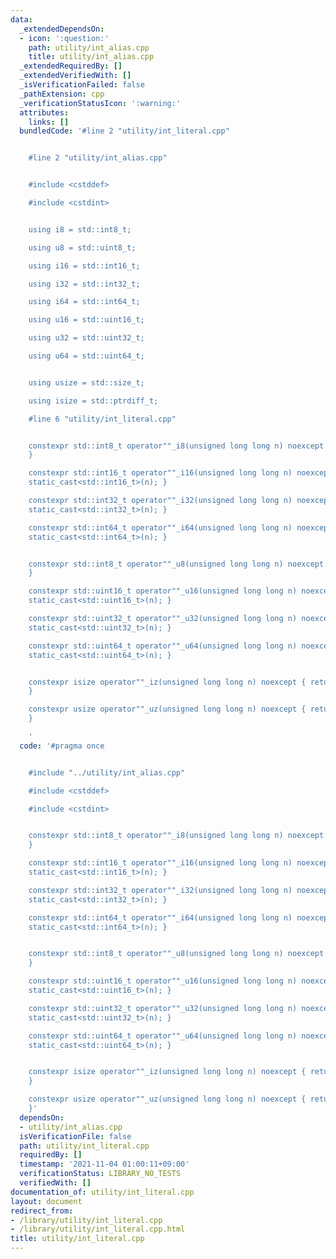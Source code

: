 ```yaml
---
data:
  _extendedDependsOn:
  - icon: ':question:'
    path: utility/int_alias.cpp
    title: utility/int_alias.cpp
  _extendedRequiredBy: []
  _extendedVerifiedWith: []
  _isVerificationFailed: false
  _pathExtension: cpp
  _verificationStatusIcon: ':warning:'
  attributes:
    links: []
  bundledCode: '#line 2 "utility/int_literal.cpp"


    #line 2 "utility/int_alias.cpp"


    #include <cstddef>

    #include <cstdint>


    using i8 = std::int8_t;

    using u8 = std::uint8_t;

    using i16 = std::int16_t;

    using i32 = std::int32_t;

    using i64 = std::int64_t;

    using u16 = std::uint16_t;

    using u32 = std::uint32_t;

    using u64 = std::uint64_t;


    using usize = std::size_t;

    using isize = std::ptrdiff_t;

    #line 6 "utility/int_literal.cpp"


    constexpr std::int8_t operator""_i8(unsigned long long n) noexcept { return static_cast<std::int8_t>(n);
    }

    constexpr std::int16_t operator""_i16(unsigned long long n) noexcept { return
    static_cast<std::int16_t>(n); }

    constexpr std::int32_t operator""_i32(unsigned long long n) noexcept { return
    static_cast<std::int32_t>(n); }

    constexpr std::int64_t operator""_i64(unsigned long long n) noexcept { return
    static_cast<std::int64_t>(n); }


    constexpr std::int8_t operator""_u8(unsigned long long n) noexcept { return static_cast<std::uint8_t>(n);
    }

    constexpr std::uint16_t operator""_u16(unsigned long long n) noexcept { return
    static_cast<std::uint16_t>(n); }

    constexpr std::uint32_t operator""_u32(unsigned long long n) noexcept { return
    static_cast<std::uint32_t>(n); }

    constexpr std::uint64_t operator""_u64(unsigned long long n) noexcept { return
    static_cast<std::uint64_t>(n); }


    constexpr isize operator""_iz(unsigned long long n) noexcept { return static_cast<isize>(n);
    }

    constexpr usize operator""_uz(unsigned long long n) noexcept { return static_cast<usize>(n);
    }

    '
  code: '#pragma once


    #include "../utility/int_alias.cpp"

    #include <cstddef>

    #include <cstdint>


    constexpr std::int8_t operator""_i8(unsigned long long n) noexcept { return static_cast<std::int8_t>(n);
    }

    constexpr std::int16_t operator""_i16(unsigned long long n) noexcept { return
    static_cast<std::int16_t>(n); }

    constexpr std::int32_t operator""_i32(unsigned long long n) noexcept { return
    static_cast<std::int32_t>(n); }

    constexpr std::int64_t operator""_i64(unsigned long long n) noexcept { return
    static_cast<std::int64_t>(n); }


    constexpr std::int8_t operator""_u8(unsigned long long n) noexcept { return static_cast<std::uint8_t>(n);
    }

    constexpr std::uint16_t operator""_u16(unsigned long long n) noexcept { return
    static_cast<std::uint16_t>(n); }

    constexpr std::uint32_t operator""_u32(unsigned long long n) noexcept { return
    static_cast<std::uint32_t>(n); }

    constexpr std::uint64_t operator""_u64(unsigned long long n) noexcept { return
    static_cast<std::uint64_t>(n); }


    constexpr isize operator""_iz(unsigned long long n) noexcept { return static_cast<isize>(n);
    }

    constexpr usize operator""_uz(unsigned long long n) noexcept { return static_cast<usize>(n);
    }'
  dependsOn:
  - utility/int_alias.cpp
  isVerificationFile: false
  path: utility/int_literal.cpp
  requiredBy: []
  timestamp: '2021-11-04 01:00:11+09:00'
  verificationStatus: LIBRARY_NO_TESTS
  verifiedWith: []
documentation_of: utility/int_literal.cpp
layout: document
redirect_from:
- /library/utility/int_literal.cpp
- /library/utility/int_literal.cpp.html
title: utility/int_literal.cpp
---
```


